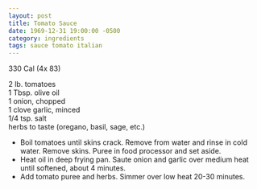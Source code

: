 ```yaml
---
layout: post
title: Tomato Sauce
date: 1969-12-31 19:00:00 -0500
category: ingredients
tags: sauce tomato italian
---
```

330 Cal (4x 83)

2 lb. tomatoes  
1 Tbsp. olive oil  
1 onion, chopped  
1 clove garlic, minced  
1/4 tsp. salt  
herbs to taste (oregano, basil, sage, etc.)  

* Boil tomatoes until skins crack.  Remove from water and rinse in cold water.  Remove skins.  Puree in food processor and set aside.
* Heat oil in deep frying pan.  Saute onion and garlic over medium heat until softened, about 4 minutes.
* Add tomato puree and herbs.  Simmer over low heat 20-30 minutes.
